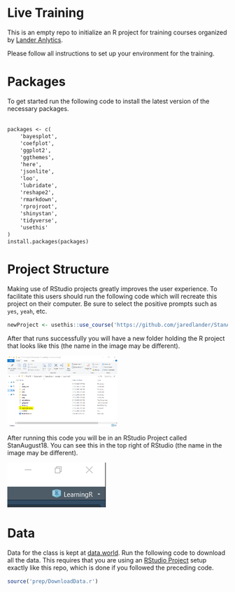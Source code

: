 
<!-- README.md is generated from README.Rmd. Please edit that file -->

# Live Training

This is an empty repo to initialize an R project for training courses
organized by [Lander
Anlytics](https://www.safaribooksonline.com/live-training/courses/machine-learning-with-r/0636920194408/).

Please follow all instructions to set up your environment for the
training.

# Packages

To get started run the following code to install the latest version of
the necessary packages.

<div class="sourceCode">

<pre class='sourceCode r'><code class='sourceCode r'>
packages <- c(
    'bayesplot', 
    'coefplot', 
    'ggplot2', 
    'ggthemes', 
    'here', 
    'jsonlite', 
    'loo', 
    'lubridate', 
    'reshape2', 
    'rmarkdown', 
    'rprojroot', 
    'shinystan', 
    'tidyverse', 
    'usethis'
)
install.packages(packages)
</code></pre>

</div>

# Project Structure

Making use of RStudio projects greatly improves the user experience. To
facilitate this users should run the following code which will recreate
this project on their computer. Be sure to select the positive prompts
such as `yes`, `yeah`,
etc.

``` r
newProject <- usethis::use_course('https://github.com/jaredlander/StanAugust18/archive/master.zip')
```

After that runs successfully you will have a new folder holding the R
project that looks like this (the name in the image may be different).

<img src="images/ProjectFolder.png" width="50%" />

After running this code you will be in an RStudio Project called
StanAugust18. You can see this in the top right of RStudio (the name in
the image may be different).

![](images/ProjectCorner.png)<!-- -->

# Data

Data for the class is kept at
[data.world](https://data.world/landeranalytics/training). Run the
following code to download all the data. This requires that you are
using an [RStudio
Project](https://support.rstudio.com/hc/en-us/articles/200526207-Using-Projects)
setup exactly like this repo, which is done if you followed the
preceding code.

``` r
source('prep/DownloadData.r')
```

